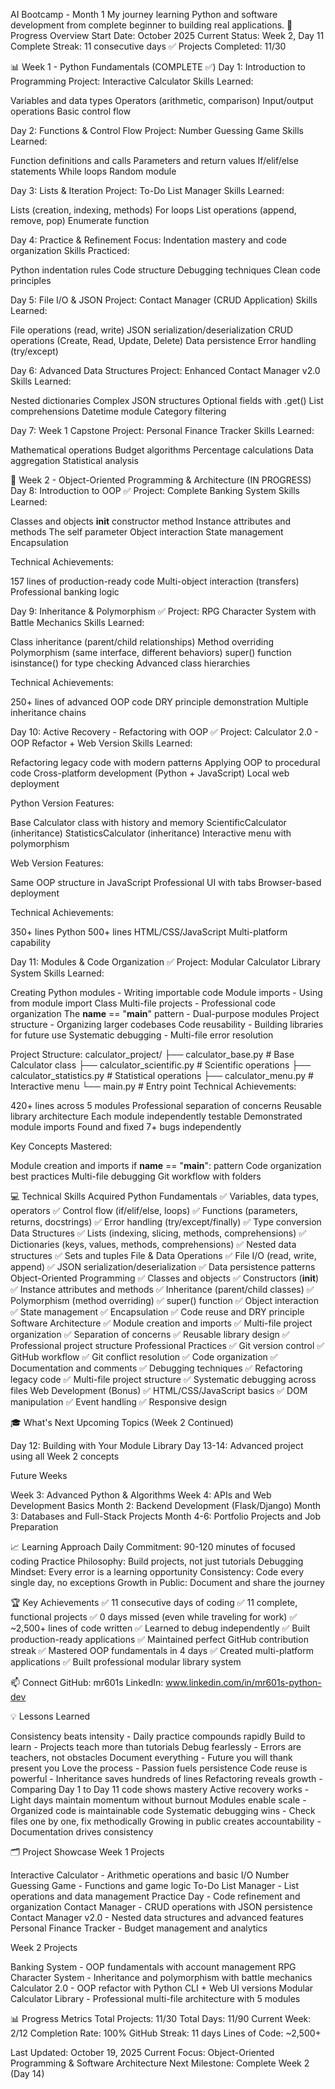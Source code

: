 AI Bootcamp - Month 1
My journey learning Python and software development from complete beginner to building real applications.
🎯 Progress Overview
Start Date: October 2025
Current Status: Week 2, Day 11 Complete
Streak: 11 consecutive days ✅
Projects Completed: 11/30

📊 Week 1 - Python Fundamentals (COMPLETE ✅)
Day 1: Introduction to Programming
Project: Interactive Calculator
Skills Learned:

Variables and data types
Operators (arithmetic, comparison)
Input/output operations
Basic control flow

Day 2: Functions & Control Flow
Project: Number Guessing Game
Skills Learned:

Function definitions and calls
Parameters and return values
If/elif/else statements
While loops
Random module

Day 3: Lists & Iteration
Project: To-Do List Manager
Skills Learned:

Lists (creation, indexing, methods)
For loops
List operations (append, remove, pop)
Enumerate function

Day 4: Practice & Refinement
Focus: Indentation mastery and code organization
Skills Practiced:

Python indentation rules
Code structure
Debugging techniques
Clean code principles

Day 5: File I/O & JSON
Project: Contact Manager (CRUD Application)
Skills Learned:

File operations (read, write)
JSON serialization/deserialization
CRUD operations (Create, Read, Update, Delete)
Data persistence
Error handling (try/except)

Day 6: Advanced Data Structures
Project: Enhanced Contact Manager v2.0
Skills Learned:

Nested dictionaries
Complex JSON structures
Optional fields with .get()
List comprehensions
Datetime module
Category filtering

Day 7: Week 1 Capstone
Project: Personal Finance Tracker
Skills Learned:

Mathematical operations
Budget algorithms
Percentage calculations
Data aggregation
Statistical analysis


🚀 Week 2 - Object-Oriented Programming & Architecture (IN PROGRESS)
Day 8: Introduction to OOP ✅
Project: Complete Banking System
Skills Learned:

Classes and objects
__init__ constructor method
Instance attributes and methods
The self parameter
Object interaction
State management
Encapsulation

Technical Achievements:

157 lines of production-ready code
Multi-object interaction (transfers)
Professional banking logic

Day 9: Inheritance & Polymorphism ✅
Project: RPG Character System with Battle Mechanics
Skills Learned:

Class inheritance (parent/child relationships)
Method overriding
Polymorphism (same interface, different behaviors)
super() function
isinstance() for type checking
Advanced class hierarchies

Technical Achievements:

250+ lines of advanced OOP code
DRY principle demonstration
Multiple inheritance chains

Day 10: Active Recovery - Refactoring with OOP ✅
Project: Calculator 2.0 - OOP Refactor + Web Version
Skills Learned:

Refactoring legacy code with modern patterns
Applying OOP to procedural code
Cross-platform development (Python + JavaScript)
Local web deployment

Python Version Features:

Base Calculator class with history and memory
ScientificCalculator (inheritance)
StatisticsCalculator (inheritance)
Interactive menu with polymorphism

Web Version Features:

Same OOP structure in JavaScript
Professional UI with tabs
Browser-based deployment

Technical Achievements:

350+ lines Python
500+ lines HTML/CSS/JavaScript
Multi-platform capability

Day 11: Modules & Code Organization ✅
Project: Modular Calculator Library System
Skills Learned:

Creating Python modules - Writing importable code
Module imports - Using from module import Class
Multi-file projects - Professional code organization
The __name__ == "__main__" pattern - Dual-purpose modules
Project structure - Organizing larger codebases
Code reusability - Building libraries for future use
Systematic debugging - Multi-file error resolution

Project Structure:
calculator_project/
├── calculator_base.py          # Base Calculator class
├── calculator_scientific.py    # Scientific operations
├── calculator_statistics.py    # Statistical operations
├── calculator_menu.py          # Interactive menu
└── main.py                     # Entry point
Technical Achievements:

420+ lines across 5 modules
Professional separation of concerns
Reusable library architecture
Each module independently testable
Demonstrated module imports
Found and fixed 7+ bugs independently

Key Concepts Mastered:

Module creation and imports
if __name__ == "__main__": pattern
Code organization best practices
Multi-file debugging
Git workflow with folders


💻 Technical Skills Acquired
Python Fundamentals
✅ Variables, data types, operators
✅ Control flow (if/elif/else, loops)
✅ Functions (parameters, returns, docstrings)
✅ Error handling (try/except/finally)
✅ Type conversion
Data Structures
✅ Lists (indexing, slicing, methods, comprehensions)
✅ Dictionaries (keys, values, methods, comprehensions)
✅ Nested data structures
✅ Sets and tuples
File & Data Operations
✅ File I/O (read, write, append)
✅ JSON serialization/deserialization
✅ Data persistence patterns
Object-Oriented Programming
✅ Classes and objects
✅ Constructors (__init__)
✅ Instance attributes and methods
✅ Inheritance (parent/child classes)
✅ Polymorphism (method overriding)
✅ super() function
✅ Object interaction
✅ State management
✅ Encapsulation
✅ Code reuse and DRY principle
Software Architecture
✅ Module creation and imports
✅ Multi-file project organization
✅ Separation of concerns
✅ Reusable library design
✅ Professional project structure
Professional Practices
✅ Git version control
✅ GitHub workflow
✅ Git conflict resolution
✅ Code organization
✅ Documentation and comments
✅ Debugging techniques
✅ Refactoring legacy code
✅ Multi-file project structure
✅ Systematic debugging across files
Web Development (Bonus)
✅ HTML/CSS/JavaScript basics
✅ DOM manipulation
✅ Event handling
✅ Responsive design

🎓 What's Next
Upcoming Topics (Week 2 Continued)

Day 12: Building with Your Module Library
Day 13-14: Advanced project using all Week 2 concepts

Future Weeks

Week 3: Advanced Python & Algorithms
Week 4: APIs and Web Development Basics
Month 2: Backend Development (Flask/Django)
Month 3: Databases and Full-Stack Projects
Month 4-6: Portfolio Projects and Job Preparation


📈 Learning Approach
Daily Commitment: 90-120 minutes of focused coding
Practice Philosophy: Build projects, not just tutorials
Debugging Mindset: Every error is a learning opportunity
Consistency: Code every single day, no exceptions
Growth in Public: Document and share the journey

🏆 Key Achievements
✅ 11 consecutive days of coding
✅ 11 complete, functional projects
✅ 0 days missed (even while traveling for work)
✅ ~2,500+ lines of code written
✅ Learned to debug independently
✅ Built production-ready applications
✅ Maintained perfect GitHub contribution streak
✅ Mastered OOP fundamentals in 4 days
✅ Created multi-platform applications
✅ Built professional modular library system

📫 Connect
GitHub: mr601s
LinkedIn: www.linkedin.com/in/mr601s-python-dev


💡 Lessons Learned

Consistency beats intensity - Daily practice compounds rapidly
Build to learn - Projects teach more than tutorials
Debug fearlessly - Errors are teachers, not obstacles
Document everything - Future you will thank present you
Love the process - Passion fuels persistence
Code reuse is powerful - Inheritance saves hundreds of lines
Refactoring reveals growth - Comparing Day 1 to Day 11 code shows mastery
Active recovery works - Light days maintain momentum without burnout
Modules enable scale - Organized code is maintainable code
Systematic debugging wins - Check files one by one, fix methodically
Growing in public creates accountability - Documentation drives consistency


🗂️ Project Showcase
Week 1 Projects

Interactive Calculator - Arithmetic operations and basic I/O
Number Guessing Game - Functions and game logic
To-Do List Manager - List operations and data management
Practice Day - Code refinement and organization
Contact Manager - CRUD operations with JSON persistence
Contact Manager v2.0 - Nested data structures and advanced features
Personal Finance Tracker - Budget management and analytics

Week 2 Projects

Banking System - OOP fundamentals with account management
RPG Character System - Inheritance and polymorphism with battle mechanics
Calculator 2.0 - OOP refactor with Python CLI + Web UI versions
Modular Calculator Library - Professional multi-file architecture with 5 modules


📊 Progress Metrics
Total Projects: 11/30
Total Days: 11/90
Current Week: 2/12
Completion Rate: 100%
GitHub Streak: 11 days
Lines of Code: ~2,500+

Last Updated: October 19, 2025
Current Focus: Object-Oriented Programming & Software Architecture
Next Milestone: Complete Week 2 (Day 14)
